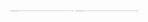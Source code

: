 <marquee direction="up">
  
  <img src="http://baycityguide.com/media/00P0B00000uwaF6UAI/Skyline-Downtown-Close-up-1500.jpg" height="100">
  <img src="https://img.maximummedia.ie/joe_ie/eyJkYXRhIjoie1widXJsXCI6XCJodHRwOlxcXC9cXFwvbWVkaWEtam9lLm1heGltdW1tZWRpYS5pZS5zMy5hbWF6b25hd3MuY29tXFxcL3dwLWNvbnRlbnRcXFwvdXBsb2Fkc1xcXC8yMDE3XFxcLzA0XFxcLzE1MTAwMTExXFxcL2dvbGRlbmdhdGUuanBnXCIsXCJ3aWR0aFwiOjc2NyxcImhlaWdodFwiOjQzMSxcImRlZmF1bHRcIjpcImh0dHBzOlxcXC9cXFwvd3d3LmpvZS5pZVxcXC9hc3NldHNcXFwvaW1hZ2VzXFxcL2pvZVxcXC9uby1pbWFnZS5wbmc_dj0yMlwiLFwib3B0aW9uc1wiOltdfSIsImhhc2giOiJjZDdmMTc5ODVhNDVjZGM2MTdkNWFmYjRiYTE3YmVmMzNhYmZhZTA5In0=/goldengate.jpg" height="100">
  
</marquee>
